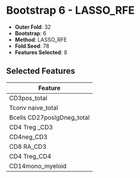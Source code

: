# Bootstrap 6 - LASSO_RFE

- **Outer Fold**: 32
- **Bootstrap**: 6
- **Method**: LASSO_RFE
- **Fold Seed**: 78
- **Features Selected**: 8

## Selected Features

| Feature |
|---------|
| CD3pos_total |
| Tconv naive_total |
| Bcells CD27posIgDneg_total |
| CD4 Treg _CD3 |
| CD4neg_CD3 |
| CD8 RA_CD3 |
| CD4 Treg_CD4 |
| CD14mono_myeloid |
